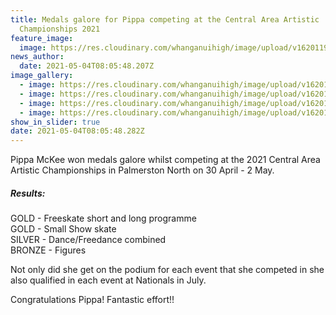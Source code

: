 ```yaml
---
title: Medals galore for Pippa competing at the Central Area Artistic
  Championships 2021
feature_image:
  image: https://res.cloudinary.com/whanganuihigh/image/upload/v1620119590/News/Pippa_McKee_Artistic_skating_Areas_1.jpg
news_author:
  date: 2021-05-04T08:05:48.207Z
image_gallery:
  - image: https://res.cloudinary.com/whanganuihigh/image/upload/v1620119452/News/Pippa_McKee_Artistic_skating_Areas_2.jpg
  - image: https://res.cloudinary.com/whanganuihigh/image/upload/v1620119483/News/Pippa_McKee_Artistic_skating_Areas_5.jpg
  - image: https://res.cloudinary.com/whanganuihigh/image/upload/v1620119560/News/Pippa_McKee_Artistic_skating_Areas_3.jpg
  - image: https://res.cloudinary.com/whanganuihigh/image/upload/v1620119522/News/Pippa_McKee_Artistic_skating_Areas_4.jpg
show_in_slider: true
date: 2021-05-04T08:05:48.282Z
---
```

Pippa McKee won medals galore whilst competing at the 2021 Central Area Artistic Championships in Palmerston North on 30 April - 2 May. 

##### Results:

GOLD - Freeskate short and long programme  
GOLD - Small Show skate  
SILVER - Dance/Freedance combined  
BRONZE - Figures 

Not only did she get on the podium for each event that she competed in she also qualified in each event at Nationals in July.

Congratulations Pippa!  Fantastic effort!!